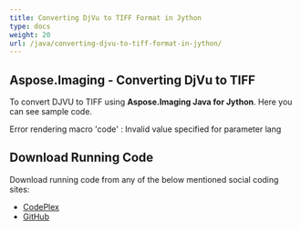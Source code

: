 ```yaml
---
title: Converting DjVu to TIFF Format in Jython
type: docs
weight: 20
url: /java/converting-djvu-to-tiff-format-in-jython/
---
```


## **Aspose.Imaging - Converting DjVu to TIFF**
To convert DJVU to TIFF using **Aspose.Imaging Java for Jython**. Here you can see sample code.

Error rendering macro 'code' : Invalid value specified for parameter lang
## **Download Running Code**
Download running code from any of the below mentioned social coding sites:

- [CodePlex](https://archive.codeplex.com/?p=asposewordsjavajython)
- [GitHub](https://github.com/aspose-words/Aspose.Words-for-Java/releases/tag/Aspose.Words_Java_for_Jython-v1.0.0)
